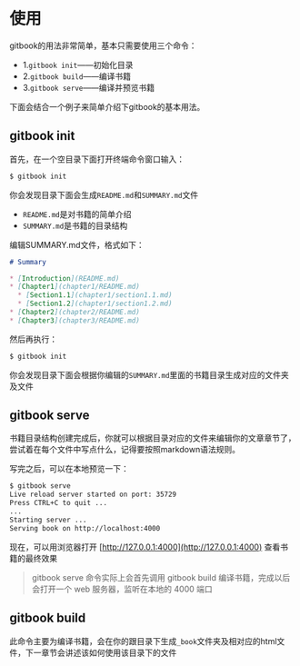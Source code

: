 # 使用

gitbook的用法非常简单，基本只需要使用三个命令：

- 1.`gitbook init`——初始化目录
- 2.`gitbook build`——编译书籍
- 3.`gitbook serve`——编译并预览书籍

下面会结合一个例子来简单介绍下gitbook的基本用法。

## gitbook init

首先，在一个空目录下面打开终端命令窗口输入：

```bash
$ gitbook init
```

你会发现目录下面会生成`README.md`和`SUMMARY.md`文件

- `README.md`是对书籍的简单介绍
- `SUMMARY.md`是书籍的目录结构

编辑SUMMARY.md文件，格式如下：

```md
# Summary

* [Introduction](README.md)
* [Chapter1](chapter1/README.md)
  * [Section1.1](chapter1/section1.1.md)
  * [Section1.2](chapter1/section1.2.md)
* [Chapter2](chapter2/README.md)
* [Chapter3](chapter3/README.md)
```

然后再执行：

```bash
$ gitbook init
```
你会发现目录下面会根据你编辑的`SUMMARY.md`里面的书籍目录生成对应的文件夹及文件

## gitbook serve

书籍目录结构创建完成后，你就可以根据目录对应的文件来编辑你的文章章节了，尝试着在每个文件中写点什么，记得要按照markdown语法规则。

写完之后，可以在本地预览一下：

```bash
$ gitbook serve
Live reload server started on port: 35729
Press CTRL+C to quit ...
...
Starting server ...
Serving book on http://localhost:4000
```
现在，可以用浏览器打开 [http://127.0.0.1:4000](http://127.0.0.1:4000) 查看书籍的最终效果

> gitbook serve 命令实际上会首先调用 gitbook build 编译书籍，完成以后会打开一个 web 服务器，监听在本地的 4000 端口

## gitbook build

此命令主要为编译书籍，会在你的跟目录下生成`_book`文件夹及相对应的html文件，下一章节会讲述该如何使用该目录下的文件